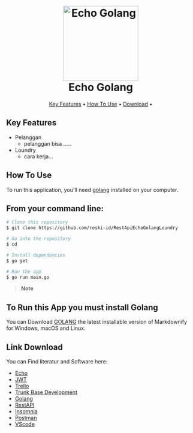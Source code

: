 
<h1 align="center">
  <br>
  <a href="https://echo.labstack.com/"><img src="https://www.restapiexample.com/wp-content/uploads/2017/11/golang-mvc-echo-MySQL.png" alt="Echo Golang" width="200"></a>
  <br>
  Echo Golang
  <br>
</h1>


<p align="center">
  <a href="#key-features">Key Features</a> •
  <a href="#how-to-use">How To Use</a> •
  <a href="#link-download">Download</a> •
</p>

## Key Features

* Pelanggan 
  - pelanggan bisa .....
* Loundry
  - cara kerja...

## How To Use

To run this application, you'll need [golang](https://go.dev/doc/install) installed on your computer. 

## From your command line:

```bash
# Clone this repository
$ git clone https://github.com/reski-id/RestApiEchoGolangLoundry

# Go into the repository
$ cd 

# Install dependencies
$ go get

# Run the app
$ go run main.go
```

> **Note**



## To Run this App you must install Golang

You can Download [GOLANG](https://go.dev/doc/install) the latest installable version of Markdownify for Windows, macOS and Linux.


## Link Download

You can Find literatur and Software here:

- [Echo](https://echo.labstack.com/guide/)
- [JWT](https://github.com/golang-jwt/jwt)
- [Trello](https://trello.com/)
- [Trunk Base Development](https://trunkbaseddevelopment.com/)
- [Golang](https://go.dev/)
- [RestAPI](https://restfulapi.net/)
- [Insomnia](https://insomnia.rest/download)
- [Postman](https://www.postman.com/downloads/)
- [VScode](https://code.visualstudio.com/Download)
